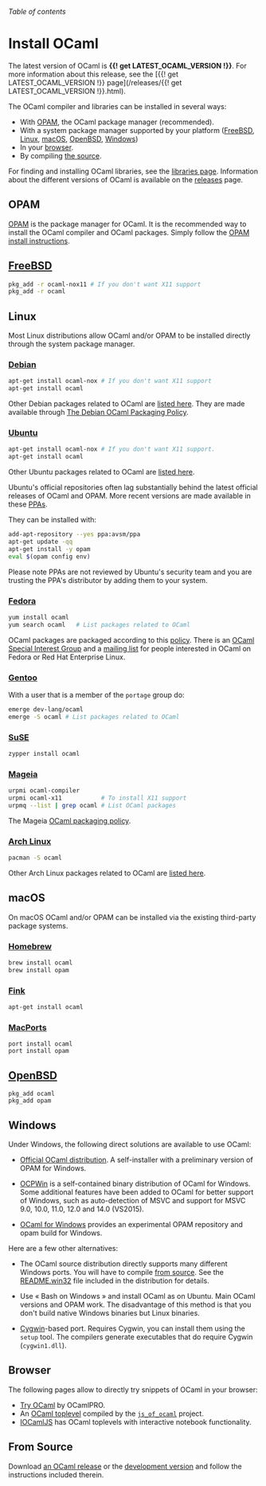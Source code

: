<!-- ((! set title Install OCaml !)) ((! set documentation !)) -->

*Table of contents*

# Install OCaml

The latest version of OCaml is **{{! get LATEST_OCAML_VERSION !}}**.
For more information about this release, see the
[{{! get LATEST_OCAML_VERSION !}} page](/releases/{{! get LATEST_OCAML_VERSION !}}.html).

The OCaml compiler and libraries can be installed in several ways:

* With [OPAM](#OPAM), the OCaml package manager (recommended).
* With a system package manager supported by your platform
  ([FreeBSD](#FreeBSD), [Linux](#Linux), [macOS](#macOS),
   [OpenBSD](#OpenBSD), [Windows](#Window))
* In your [browser](#Browser).
* By compiling [the source](#FromSource).

For finding and installing OCaml libraries, see the
[libraries page](/learn/libraries.html). Information about the
different versions of OCaml is available on the [releases](/releases/)
page.

## OPAM

[OPAM](https://opam.ocaml.org/) is the package manager for OCaml. It is
the recommended way to install the OCaml compiler and OCaml
packages. Simply follow the
[OPAM install instructions](https://opam.ocaml.org/doc/Install.html).

## [FreeBSD](https://www.freebsd.org/)

```bash
pkg_add -r ocaml-nox11 # If you don't want X11 support 
pkg_add -r ocaml
```

## Linux

Most Linux distributions allow OCaml and/or OPAM to be installed
directly through the system package manager.

### [Debian](http://www.debian.org/)

```bash
apt-get install ocaml-nox # If you don't want X11 support
apt-get install ocaml
```

Other Debian packages related to OCaml are
[listed here](http://packages.debian.org/search?keywords=ocaml&searchon=all&suite=testing&section=all).
They are made available through
[The Debian OCaml Packaging Policy](http://pkg-ocaml-maint.alioth.debian.org/ocaml_packaging_policy.html/index.html).

### [Ubuntu](http://www.ubuntu.com/)

```bash
apt-get install ocaml-nox # If you don't want X11 support.
apt-get install ocaml
```

Other Ubuntu packages related to OCaml are
[listed here](http://packages.ubuntu.com/search?keywords=ocaml).

Ubuntu's official repositories often lag substantially behind the
latest official releases of OCaml and OPAM. More recent versions are
made available in these [PPAs](https://launchpad.net/~avsm).

They can be installed with:
```bash
add-apt-repository --yes ppa:avsm/ppa
apt-get update -qq
apt-get install -y opam
eval $(opam config env)
```
Please note PPAs are not reviewed by Ubuntu's security team and you are
trusting the PPA's distributor by adding them to your system.

### [Fedora](https://getfedora.org/)

```bash
yum install ocaml
yum search ocaml   # List packages related to OCaml
```

OCaml packages are packaged according to this
[policy](http://fedoraproject.org/wiki/Packaging/OCaml).
There is an
[OCaml Special Interest Group](http://fedoraproject.org/wiki/SIGs/OCaml)
and a
[mailing list](https://lists.fedoraproject.org/mailman/listinfo/Ocaml-devel)
for people interested in OCaml on Fedora or Red Hat Enterprise Linux.

### [Gentoo](https://www.gentoo.org/)

With a user that is a member of the `portage` group do:

```bash
emerge dev-lang/ocaml
emerge -S ocaml # List packages related to OCaml
```

### [SuSE](https://www.suse.com/)

```bash
zypper install ocaml
```

### [Mageia](https://www.mageia.org/)

```bash
urpmi ocaml-compiler
urpmi ocaml-x11           # To install X11 support
urpmq --list | grep ocaml # List OCaml packages
```

The Mageia [OCaml packaging policy](https://wiki.mageia.org/en/OCaml_policy).

### [Arch Linux](http://www.archlinux.org/)

```bash
pacman -S ocaml
```

Other Arch Linux packages related to OCaml are
[listed here](https://www.archlinux.org/packages/?q=ocaml).

## macOS

On macOS OCaml and/or OPAM can be installed via the existing third-party
package systems.

### [Homebrew](http://brew.sh/)

```bash
brew install ocaml
brew install opam 
```

###  [Fink](http://fink.sourceforge.net/)

```bash
apt-get install ocaml
```

### [MacPorts](http://www.macports.org/)

```
port install ocaml
port install opam
```

## [OpenBSD](https://www.openbsd.org/)

```
pkg_add ocaml
pkg_add opam
```

## Windows

Under Windows, the following direct solutions are available to use OCaml:

* [Official OCaml distribution](http://protz.github.io/ocaml-installer/).
  A self-installer with a preliminary version of OPAM for Windows.

* [OCPWin](http://www.typerex.org/ocpwin.html) is a self-contained binary
  distribution of OCaml for Windows. Some additional features have
  been added to OCaml for better support of Windows, such as auto-detection
  of MSVC and support for MSVC 9.0, 10.0, 11.0, 12.0 and 14.0 (VS2015).

* [OCaml for Windows](https://fdopen.github.io/opam-repository-mingw/)
  provides an experimental OPAM repository and opam build for Windows.
  
Here are a few other alternatives:

* The OCaml source distribution directly supports many different Windows
  ports. You will have to compile
  [from source](#FromSource). See the
  [README.win32](https://github.com/ocaml/ocaml/blob/trunk/README.win32.adoc)
  file included in the distribution for details.

* Use « Bash on Windows » and install OCaml as on Ubuntu. Main OCaml
  versions and OPAM work. The disadvantage of this method is that you
  don't build native Windows binaries but Linux binaries.

* [Cygwin](http://cygwin.com/)-based port. Requires Cygwin, you can
  install them using the `setup` tool. The compilers generate executables
  that do require Cygwin (`cygwin1.dll`).

## Browser

The following pages allow to directly try snippets of
OCaml in your browser:

* [Try OCaml](https://try.ocamlpro.com/) by OCamlPRO.
* An
  [OCaml toplevel](http://ocsigen.org/js_of_ocaml/dev/files/toplevel/index.html)
  compiled by the [`js_of_ocaml`](http://ocsigen.org/js_of_ocaml/)
  project.
* [IOCamlJS](https://andrewray.github.io/iocamljs/) has OCaml toplevels
  with interactive notebook functionality.

## From Source

Download [an OCaml release](/releases/) or the
[development version](https://github.com/ocaml/ocaml) and follow the
instructions included therein.




